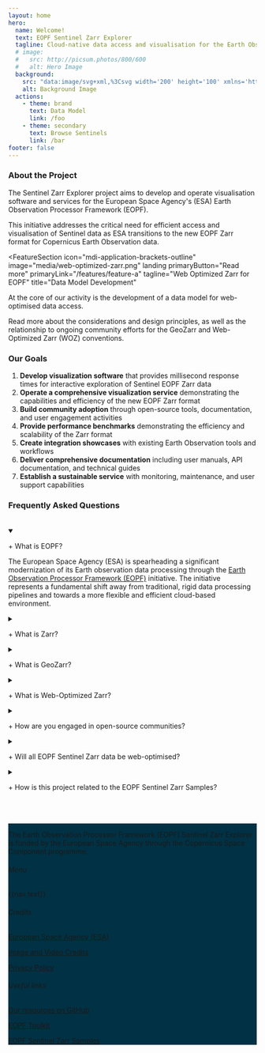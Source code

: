 ```yaml
---
layout: home
hero:
  name: Welcome!
  text: EOPF Sentinel Zarr Explorer
  tagline: Cloud-native data access and visualisation for the Earth Observation Processor Framework
  # image:
  #   src: http://picsum.photos/800/600
  #   alt: Hero Image
  background:
    src: "data:image/svg+xml,%3Csvg width='200' height='100' xmlns='http://www.w3.org/2000/svg'%3E%3Crect width='200' height='100' fill='%23013144' /%3E%3C/svg%3E"
    alt: Background Image
  actions:
    - theme: brand
      text: Data Model
      link: /foo
    - theme: secondary
      text: Browse Sentinels
      link: /bar
footer: false
---
```


### About the Project
The Sentinel Zarr Explorer project aims to develop and operate visualisation software and services for the European Space Agency's (ESA) Earth Observation Processor Framework (EOPF). 

This initiative addresses the critical need for efficient access and visualisation of Sentinel data as ESA transitions to the new EOPF Zarr format for Copernicus Earth Observation data.


<FeatureSection
  icon="mdi-application-brackets-outline"
  image="media/web-optimized-zarr.png"
  landing
  primaryButton="Read more"
  primaryLink="/features/feature-a"
  tagline="Web Optimized Zarr for EOPF"
  title="Data Model Development"
>
At the core of our activity is the development of a data model for web-optimised data access.

Read more about the considerations and design principles, as well as the relationship to ongoing community efforts for the GeoZarr and Web-Optimized Zarr (WOZ) conventions.
</FeatureSection>

### Our Goals

1. **Develop visualization software** that provides millisecond response times for interactive exploration of Sentinel EOPF Zarr data
2. **Operate a comprehensive visualization service** demonstrating the capabilities and efficiency of the new EOPF Zarr format
3. **Build community adoption** through open-source tools, documentation, and user engagement activities
4. **Provide performance benchmarks** demonstrating the efficiency and scalability of the Zarr format
5. **Create integration showcases** with existing Earth Observation tools and workflows
6. **Deliver comprehensive documentation** including user manuals, API documentation, and technical guides
7. **Establish a sustainable service** with monitoring, maintenance, and user support capabilities


<CTASection
  title="Join the discussion!"
  tagline="This is a community-driven project, and we welcome your feedback and contributions."
  primaryButton="Contact us"
  primaryLink="/foo/bar"
  altButton="Find us on GitHub"
  altLink="https://github.com/eopf-explorer"
  dark
/>


### Frequently Asked Questions
<br />
<details open>
  <summary>
    <p class="bold">+ What is EOPF?</p>
  </summary>
    <p class="small-text">The European Space Agency (ESA) is spearheading a significant modernization of its Earth observation data processing through the <a href="https://eopf.copernicus.eu/" target="_blank" class="link">Earth Observation Processor Framework (EOPF)</a> initiative. The initiative represents a fundamental shift away from traditional, rigid data processing pipelines and towards a more flexible and efficient cloud-based environment.</p>
</details>
<details>
  <summary>
    <p class="bold">+ What is Zarr?</p>
  </summary>
    <p class="small-text"><a href="https://zarr.dev/" target="_blank" class="link">Zarr</a> is a container format for storage of large N-dimensional typed arrays. The development of Zarr is motivated by the need for a simple, transparent, open, and community-driven format that supports high-throughput distributed I/O on different storage systems. </p>
</details>
<details>
  <summary>
    <p class="bold">+ What is GeoZarr?</p>
  </summary>
    <p class="small-text"><a href="https://github.com/zarr-developers/geozarr-spec" target="_blank" class="link">GeoZarr</a> is an emerging convention to represent geo-spatial data in the Zarr container format.</p>
</details>
<details>
  <summary>
    <p class="bold">+ What is Web-Optimized Zarr?</p>
  </summary>
    <p class="small-text"><a href="https://developmentseed.org/geozarr-examples/web-optimized-zarr.html" target="_blank" class="link">Web-optimized Zarr (WOZ)</a> provides a set of additional recommendations on top of the GeoZarr specification for optimal browser-based analysis and visualization. The specific recommendations are still under development.</p>
</details>
<details>
  <summary>
    <p class="bold">+ How are you engaged in open-source communities?</p>
  </summary>
    <p class="small-text">Technical contributors on our EOPF Sentinel Zarr Explorer are also actively engaged in the ongoing Zarr, GeoZarr and Web-Optimized Zarr community efforts and closely connected to other organisations that contribute. We seek to use the community-developed conventions as basis for our data model and thereby further their maturity and fitness for purpose.</p>
</details>
<details>
  <summary>
    <p class="bold">+ Will all EOPF Sentinel Zarr data be web-optimised?</p>
  </summary>
    <p class="small-text">The objective of this project is to demonstrate the benefits and prove the fitness for purpose of acessing Sentinel products as web-optimised Zarr. We hope that the success of our effort will drive a new value-added distribution format. Please follow our project for updates on our goals and outcome and share your questions and comments.</p>
</details>
<details>
  <summary>
    <p class="bold">+ How is this project related to the EOPF Sentinel Zarr Samples?</p>
  </summary>
    <p class="small-text">The <a href="https://zarr.eopf.copernicus.eu/" target="_blank" class="link">EOPF Sentinel Zarr Samples</a> platform provides  </p>
</details>
<br />
<br />
<br />

<footer class="full-width large-padding" style="background: #013144">
  <div class="holder large-padding vertical-margin large-margin small-text">
    <div class="grid white-text">
      <div class="s12 m6 l3">
        <img :src="theme.logo.dark" style="max-height: 36px" />
        <p class="alt-text right-padding">The Earth Observation Processor Framework (EOPF) Sentinel Zarr Explorer is funded by the European Space Agency through the Copernicus Space Component programme.</p>
      </div>
      <div class="s12 m6 l3">
        <h6>Menu</h6>
        <p v-for="nav in theme.nav"><a :href="nav.link" class="link">{{nav.text}}</a></p>
      </div>
      <div class="s12 m6 l3">
        <h6>Credits</h6>
        <p><a href="https://www.esa.int/" target="_blank" class="link">European Space Agency (ESA)</a></p>
        <p><a href="https://explorer.eopf.copernicus.eu/image-credits/" target="_blank" class="link">Image and Video Credits</a></p>
        <p><a href="https://explorer.eopf.copernicus.eu/privacy-policy/" target="_blank" class="link">Privacy Policy</a></p>
      </div>
      <div class="s12 m6 l3">
        <h6>Useful links</h6>
        <p><a href="https://github.com/EOPF-Explorer" target="_blank" class="link">Our resources on GitHub</a></p>
        <p><a href="https://eopf-toolkit.github.io/eopf-101/" target="_blank" class="link">EOPF Toolkit</a></p>
        <p><a href="https://zarr.eopf.copernicus.eu/" target="_blank" class="link">EOPF Sentinel Zarr Samples</a></p>
      </div>
    </div>
    <LogoSection
      :logos='[
        {
          alt: "Programme of the European Union Logo",
          image: "media/eu-logo-white.png",
          link: "https://ec.europa.eu/info/funding-tenders/opportunities/portal/screen/programmes",
        },
        {
          alt: "Copernicus Logo",
          image: "media/copernicus-logo-white.png",
          link: "https://www.copernicus.eu/en",
        },
        {
          alt: "EOF Logo",
          image: "media/eof-logo-white.png",
          link: "https://eof.esa.int/",
        },
        {
          alt: "ESA Co-funded Logo",
          image: "media/esa-cofunded-white.png",
          link: "https://www.esa.int/",
        },
      ]'
      :baseHeight="6"
    />
  </div>
</footer>

<script setup>
import { useData } from 'vitepress';
const { theme } = useData();
</script>
